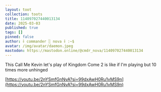 ```yaml
---
layout: toot
collection: toots
title: 114097027440013134
date: 2025-03-03
published: true
tags: []
pinned: false
author: ⸸ commander ░ nova ⸸ :~$
avatar: /img/avatar/daemon.jpeg
mastodon: https://mastodon.online/@cmdr_nova/114097027440013134
---
```


This Call Me Kevin let's play of Kingdom Come 2 is like if I'm playing but 10 times more unhinged

[https://youtu.be/2nYSmfGnNvA?si=99dxAwH0Ru1vMS9n](https://youtu.be/2nYSmfGnNvA?si=99dxAwH0Ru1vMS9n)
